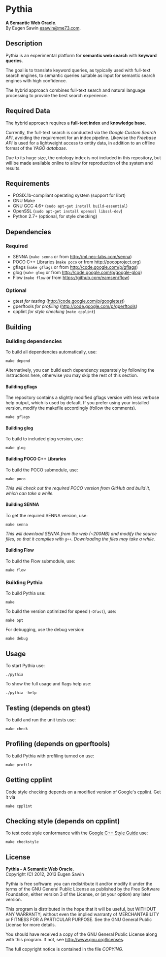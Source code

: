 # Pythia
**A Semantic Web Oracle.**   
By Eugen Sawin <esawin@me73.com>.

## Description
Pythia is an experimental platform for **semantic web search** with **keyword
queries**.

The goal is to translate keyword queries, as typically used with full-text
search engines, to semantic queries suitable as input for semantic search
engines with high confidence.

The hybrid approach combines full-text search and natural language
processing to provide the best search experience.

## Required Data
The hybrid approach requires a **full-text index** and **knowledge base**.

Currently, the full-text search is conducted via the *Google Custom Search API*,
avoiding the requirement for an index pipeline. Likewise the *Freebase API* is
used for a lightweight access to entity data, in addition to an offline format
of the *YAGO database*.

Due to its huge size, the ontology index is not included in this repository, but
will be
made available online to allow for reproduction of the system and results.

## Requirements
* POSIX.1b-compliant operating system (support for librt)
* GNU Make
* GNU GCC 4.6+ (`sudo apt-get install build-essential`)
* OpenSSL (`sudo apt-get install openssl libssl-dev`)
* Python 2.7+ (optional, for style checking)

## Dependencies
### Required
* SENNA (`make senna` or from <http://ml.nec-labs.com/senna>)
* POCO C++ Libraries (`make poco` or from <http://pocoproject.org>)
* gflags (`make gflags` or from <http://code.google.com/p/gflags>)
* glog (`make glog` or from <http://code.google.com/p/google-glog>)
* Flow (`make flow` or from <https://github.com/eamsen/flow>)

### Optional
* gtest *for testing* (<http://code.google.com/p/googletest>)
* gperftools *for profiling* (<http://code.google.com/p/gperftools>)
* cpplint *for style checking* (`make cpplint`)

## Building
### Building dependencies
To build all dependencies automatically, use:

    make depend

Alternatively, you can build each dependency separately by following the
instructions here, otherwise you may skip the rest of this section.

#### Building gflags
The repository contains a slightly modified gflags version with less verbose
help output, which is used by default. If you prefer using your installed
version, modify the makefile accordingly (follow the comments). 

    make gflags

#### Building glog
To build to included glog version, use:

    make glog

#### Building POCO C++ Libraries
To build the POCO submodule, use:

    make poco

*This will check out the required POCO version from GitHub and build it, which
can take a while.*

#### Building SENNA
To get the required SENNA version, use:

    make senna

*This will download SENNA from the web (~200MB) and modify the source files, so
that it compiles with `g++`. Downloading the files may take a while.*

#### Building Flow
To build the Flow submodule, use:

    make flow

### Building Pythia
To build Pythia use:

    make

To build the version optimized for speed (`-Ofast`), use:

    make opt

For debugging, use the debug version:

    make debug

## Usage
To start Pythia use:

    ./pythia

To show the full usage and flags help use:

    ./pythia -help

## Testing (depends on gtest)
To build and run the unit tests use:

    make check

## Profiling (depends on gperftools)
To build Pythia with profiling turned on use:

    make profile

## Getting cpplint
Code style checking depends on a modified version of Google's cpplint. Get it via
  
    make cpplint

## Checking style (depends on cpplint)
To test code style conformance with the [Google C++ Style Guide](http://google-styleguide.googlecode.com/svn/trunk/cppguide.xml) use:

    make checkstyle

## License
**Pythia - A Semantic Web Oracle.**   
Copyright (C) 2012, 2013 Eugen Sawin

Pythia is free software: you can redistribute it and/or modify
it under the terms of the GNU General Public License as published by
the Free Software Foundation, either version 3 of the License, or
(at your option) any later version.

This program is distributed in the hope that it will be useful,
but WITHOUT ANY WARRANTY; without even the implied warranty of
MERCHANTABILITY or FITNESS FOR A PARTICULAR PURPOSE.  See the
GNU General Public License for more details.

You should have received a copy of the GNU General Public License
along with this program.  If not, see <http://www.gnu.org/licenses>.

The full copyright notice is contained in the file *COPYING*.
